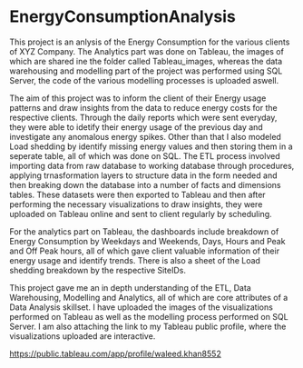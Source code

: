 # EnergyConsumptionAnalysis
This project is an anlysis of the Energy Consumption for the various clients of XYZ Company. The Analytics part was done on Tableau, the images of which are shared ine the folder called Tableau_images, whereas the data warehousing and modelling part of the project was performed using SQL Server, the code of the various modelling processes is uploaded aswell. 

The aim of this project was to inform the client of their Energy usage patterns and draw insights from the data to reduce energy costs for the respective clients. Through the daily reports which were sent everyday, they were able to idetify their energy usage of the previous day and investigate any anomalous energy spikes. Other than that I also modeled Load shedding by identify missing energy values and then storing them in a seperate table, all of which was done on SQL. The ETL process involved importing data from raw database to working database through procedures, applying trnasformation layers to structure data in the form needed and then breaking down the database into a number of facts and dimensions tables. These datasets were then exported to Tableau and then after performing the necessary visualizations to draw insights, they were uploaded on Tableau online and sent to client regularly by scheduling.

For the analytics part on Tableau, the dashboards include breakdown of Energy Consumption by Weekdays and Weekends, Days, Hours and Peak and Off Peak hours, all of which gave client valuable information of their energy usage and identify trends. There is also a sheet of the Load shedding breakdown by the respective SiteIDs. 

This project gave me an in depth understanding of the ETL, Data Warehousing, Modelling and Analytics, all of which are core attributes of a Data Analysis skillset. I have uploaded the images of the visualizations performed on Tableau as well as the modelling process performed on SQL Server. I am also attaching the link to my Tableau public profile, where the visualizations uploaded are interactive. 

https://public.tableau.com/app/profile/waleed.khan8552
